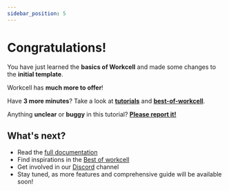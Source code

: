 ```yaml
---
sidebar_position: 5
---
```


# Congratulations!

You have just learned the **basics of Workcell** and made some changes to the **initial template**.

Workcell has **much more to offer**!

Have **3 more minutes**? Take a look at **[tutorials](../tutorials/workcell-ui-showcase)** and **[best-of-workcell](https://github.com/weanalyze/best-of-workcell)**.

Anything **unclear** or **buggy** in this tutorial? **[Please report it!](https://github.com/weanalyze/workcell/discussions/1)**

## What's next?

- Read the [full documentation](../documents/workcell-cli)
- Find inspirations in the [Best of workcell](https://github.com/weanalyze/best-of-workcell)
- Get involved in our [Discord](https://discord.weanalzye.co) channel
- Stay tuned, as more features and comprehensive guide will be available soon! 